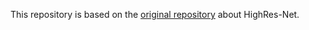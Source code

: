 This repository is based on the [original repository](https://github.com/ElementAI/HighRes-net) about HighRes-Net.
